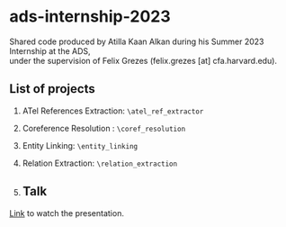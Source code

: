 # ads-internship-2023
Shared code produced by Atilla Kaan Alkan during his Summer 2023 Internship at the ADS,  
under the supervision of Felix Grezes (felix.grezes [at] cfa.harvard.edu).

## List of projects
1. ATel References Extraction: `\atel_ref_extractor`
2. Coreference Resolution : `\coref_resolution`
3. Entity Linking: `\entity_linking`
4. Relation Extraction: `\relation_extraction`

5. ## Talk

[Link](https://www.youtube.com/watch?v=9J81JpEaYZg) to watch the presentation.
